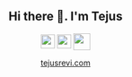 <h2 align="center">
Hi there 👋. I'm Tejus
</h2>

<p align="center">
  <a align="center" href="https://www.linkedin.com/in/tejusrevi/" target="_blank"><img align="center" src="https://img.icons8.com/android/24/000000/linkedin.png" width="25"/></a>   <a href="https://tejusrevi.com/" target="_blank"><img align="center" src="https://img.icons8.com/ios-filled/50/000000/globe.png" width="25"/></a> 
  <a href="mailto:tejusrevi@gmail.com"><img align="center" src="https://img.icons8.com/ios-filled/344/mail.png" width="30"/></a>
</p>

<p align="center">
  <a href="https://tejusrevi.com">tejusrevi.com</a>
</p>
